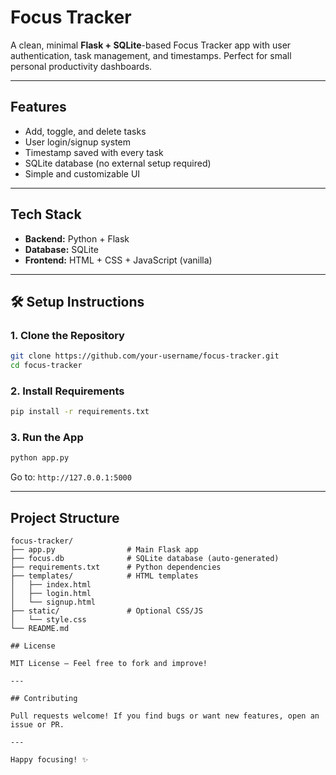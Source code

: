 # Focus Tracker

A clean, minimal **Flask + SQLite**-based Focus Tracker app with user authentication, task management, and timestamps. Perfect for small personal productivity dashboards.

---

## Features

*  Add, toggle, and delete tasks
*  User login/signup system
*  Timestamp saved with every task
*  SQLite database (no external setup required)
*  Simple and customizable UI

---

##  Tech Stack

* **Backend:** Python + Flask
* **Database:** SQLite
* **Frontend:** HTML + CSS + JavaScript (vanilla)

---

## 🛠 Setup Instructions

### 1. Clone the Repository

```bash
git clone https://github.com/your-username/focus-tracker.git
cd focus-tracker
```

### 2. Install Requirements

```bash
pip install -r requirements.txt
```

### 3. Run the App

```bash
python app.py
```

Go to: `http://127.0.0.1:5000`

---

##  Project Structure

```
focus-tracker/
├── app.py                # Main Flask app
├── focus.db              # SQLite database (auto-generated)
├── requirements.txt      # Python dependencies
├── templates/            # HTML templates
│   ├── index.html
│   ├── login.html
│   └── signup.html
├── static/               # Optional CSS/JS
│   └── style.css
└── README.md

## License

MIT License — Feel free to fork and improve!

---

## Contributing

Pull requests welcome! If you find bugs or want new features, open an issue or PR.

---

Happy focusing! ✨
